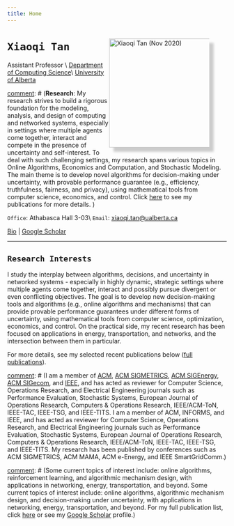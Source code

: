 ```yaml
---
title: Home
---
```


<img alt="Xiaoqi Tan (Nov 2020)" src="/img/xiaoqi_uofa_small.jpg" style="max-width:230px; min-width:230px; float:right; box-shadow: 10px 10px 5px #ccc; margin: 20px 40px 15px 1px" width="250"/>


# `Xiaoqi Tan`


Assistant Professor \\
[Department of Computing Science](https://www.ualberta.ca/computing-science/index.html)\\
[University of Alberta](https://www.ualberta.ca/index.html)

[comment]: # (**Research**: My research strives to build a rigorous foundation for the modeling, analysis, and design of computing and networked systems, especially in settings where multiple agents come together, interact and compete in the presence of uncertainty and self-interest. To deal with such challenging settings, my research spans various topics in Online Algorithms, Economics and Computation, and Stochastic Modeling. The main theme is to develop novel algorithms for decision-making under uncertainty, with provable performance guarantee (e.g., efficiency, truthfulness, fairness, and privacy), using mathematical tools from computer science, economics, and control. Click [here](/publications_year) to see my publications for more details. )

`Office`: Athabasca Hall 3-03\\
`Email`: xiaoqi.tan@ualberta.ca


[Bio](/bio) | [Google Scholar](https://scholar.google.com/citations?user=drR_WcAAAAAJ&hl=en&sortby=pubdate)


---

## `Research Interests`

I study the interplay between algorithms, decisions, and uncertainty in networked  systems - especially in highly dynamic, strategic settings where multiple agents come together, interact and possibly pursue divergent or even conflicting objectives. The goal is to develop new decision-making tools and algorithms (e.g., online algorithms and mechanisms) that can provide provable performance guarantees under different forms of uncertainty, using mathematical tools from computer science, optimization, economics, and control. On the practical side, my recent research has been focused on applications in energy,  transportation, and networks, and the intersection between them in particular. 

For more details, see my selected recent publications below ([full publications](/publications_type)).  

[comment]: # (My research strives to advance the general field of decision intelligence -- by developing foundational decision-making tools and algorithms in highly dynamic, networked systems where multiple agents come together, interact and possibly pursue divergent or even conflicting objectives.  To deal with systems challenges in such complex settings, my research features the design of new algorithms and markets with provable performance guarantees, using mathematical tools from computer science and economics. Some current topics of interest include: <span style="color:#007C41">online algorithms; algorithmic mechanism design; stochastic modeling and control; market design in smart grid, urban mobility, and cloud computing systems</span>. For more details, see my recent publications below.  )

[comment]: # (I am a member of [ACM](/), [ACM SIGMETRICS](/), [ACM SIGEnergy](/), [ACM SIGecom](/), and [IEEE](/), and has acted as reviewer for Computer Science, Operations Research, and Electrical Engineering journals such as Performance Evaluation, Stochastic Systems,  European Journal of Operations Research, Computers & Operations Research,  IEEE/ACM-ToN, IEEE-TAC, IEEE-TSG, and IEEE-TITS. I am a member of ACM, INFORMS, and IEEE, and has acted as reviewer for Computer Science, Operations Research, and Electrical Engineering journals such as Performance Evaluation, Stochastic Systems,  European Journal of Operations Research, Computers & Operations Research,  IEEE/ACM-ToN, IEEE-TAC, IEEE-TSG, and IEEE-TITS. My research has been published by conferences such as ACM SIGMETRICS, ACM MAMA, ACM e-Energy, and IEEE SmartGridComm.)

[comment]: # (Some current topics of interest include: online algorithms, reinforcement learning, and algorithmic mechanism design, with applications in networking, energy, transportation, and beyond. Some current topics of interest include: online algorithms, algorithmic mechanism design, and decision-making under uncertainty, with applications in networking, energy, transportation, and beyond. For my  full publication list,  click [here](/publications_year) or see my [Google Scholar](https://scholar.google.com/citations?hl=en&user=OIDN4i8AAAAJ&view_op=list_works&sortby=pubdate) profile.)

>
<ul class=circle>
        <script>
            var i;
            for (i = 0; i < papers_full.length; i++) {
            if (papers_full[i].highlight.search("yes") >= 0) {
                document.write("<li class=paper>");
                printPaper(papers_full[i], "O");
                document.write("</li>");
            }
        }
        </script>
</ul>